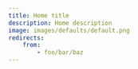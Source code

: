 ```yaml
---
title: Home title
description: Home description 
image: images/defaults/default.png
redirects:
    from:
        - foo/bar/baz
---
```



